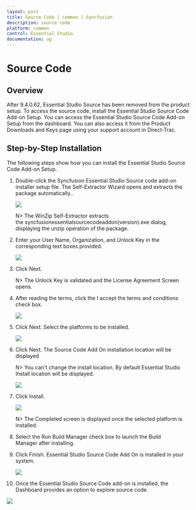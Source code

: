```yaml
---
layout: post
title: Source Code | common | Syncfusion
description: source code 
platform: common
control: Essential Studio
documentation: ug
---
```


# Source Code 


## Overview

After 9.4.0.62, Essential Studio Source has been removed from the product setup. To access the source code, install the Essential Studio Source Code Add-on Setup. You can access the Essential Studio Source Code Add-on Setup from the dashboard. You can also access it from the Product Downloads and Keys page using your support account in Direct-Trac.

## Step-by-Step Installation

The following steps show how you can install the Essential Studio Source Code Add-on Setup.

1. Double-click the Syncfusion Essential Studio Source code add-on installer setup file. The Self-Extractor Wizard opens and extracts the package automatically..
   
   ![](Source-code_images/Step-by-Step-Installation_img1.png)

    N> The WinZip Self-Extractor extracts the syncfusionessentialsourcecodeaddon(version).exe dialog, displaying the unzip operation of the package.
	
   



2. Enter your User Name, Organization, and Unlock Key in the corresponding text boxes provided.
   
   ![](Source-code_images/Step-by-Step-Installation_img2.png)
   

3. Click Next.

    N> The Unlock Key is validated and the License Agreement Screen opens.

 

4. After reading the terms, click the I accept the terms and conditions check box.

   ![](Source-code_images/Step-by-Step-Installation_img3.png)





5. Click Next. Select the platforms to be installed.

   ![](Source-code_images/Step-by-Step-Installation_img4.png)
   

6. Click Next. The Source Code Add On installation location will be displayed

    N> You can't change the install location. By default Essential Studio Install location will be displayed.


   ![](Source-code_images/Step-by-Step-Installation_img5.png)




7. Click Install. 

   ![](Source-code_images/Step-by-Step-Installation_img6.png)

    N> The Completed screen is displayed once the selected platform is installed.
	



8. Select the Run Build Manager check box to launch the Build Manager after installing.

9. Click Finish. Essential Studio Source Code Add On is installed in your system.

   ![](Source-code_images/Step-by-Step-Installation_img7.png)


10. Once the Essential Studio Source Code add-on is installed, the Dashboard provides an option to explore source code.

   ![](Source-code_images/Step-by-Step-Installation_img8.png)



